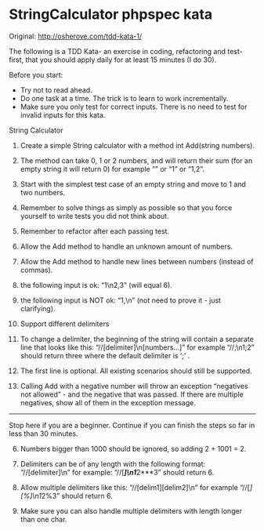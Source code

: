 # StringCalculator phpspec kata

Original: http://osherove.com/tdd-kata-1/

The following is a TDD Kata- an exercise in coding, refactoring and test-first,
that you should apply daily for at least 15 minutes (I do 30).

Before you start:

* Try not to read ahead.
* Do one task at a time. The trick is to learn to work incrementally.
* Make sure you only test for correct inputs. There is no need to test for
invalid inputs for this kata.

String Calculator

1. Create a simple String calculator with a method int Add(string numbers).
  1. The method can take 0, 1 or 2 numbers, and will return their sum (for an
  empty string it will return 0) for example “” or “1” or “1,2”.
  2. Start with the simplest test case of an empty string and move to 1 and two
  numbers.
  3. Remember to solve things as simply as possible so that you force yourself
  to write tests you did not think about.
  4. Remember to refactor after each passing test.

2. Allow the Add method to handle an unknown amount of numbers.

3. Allow the Add method to handle new lines between numbers (instead of commas).
  1. the following input is ok:  “1\n2,3”  (will equal 6).
  2. the following input is NOT ok:  “1,\n” (not need to prove it - just
  clarifying).

4. Support different delimiters
  1. To change a delimiter, the beginning of the string will contain a separate
  line that looks like this:   “//[delimiter]\n[numbers…]” for example
  “//;\n1;2” should return three where the default delimiter is ‘;’ .
  2. The first line is optional. All existing scenarios should still be
  supported.

5. Calling Add with a negative number will throw an exception “negatives not
allowed” - and the negative that was passed. If there are multiple negatives,
show all of them in the exception message.

---
Stop here if you are a beginner. Continue if you can finish the steps so far in
less than 30 minutes.

6. Numbers bigger than 1000 should be ignored, so adding 2 + 1001  = 2.

7. Delimiters can be of any length with the following format:
“//[delimiter]\n” for example: “//[***]\n1***2***3” should return 6.

8. Allow multiple delimiters like this:  “//[delim1][delim2]\n” for example
“//[*][%]\n1*2%3” should return 6.

9. Make sure you can also handle multiple delimiters with length longer than one
char.

